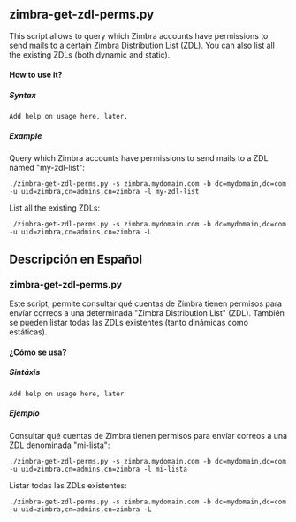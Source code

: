 
## zimbra-get-zdl-perms.py

This script allows to query which Zimbra accounts have permissions to send mails to a certain Zimbra Distribution List (ZDL). You can also 
list all the existing ZDLs (both dynamic and static).  

#### How to use it?

##### Syntax

```
Add help on usage here, later. 
```

##### Example
Query which Zimbra accounts have permissions to send mails to a ZDL named "my-zdl-list":
```
./zimbra-get-zdl-perms.py -s zimbra.mydomain.com -b dc=mydomain,dc=com -u uid=zimbra,cn=admins,cn=zimbra -l my-zdl-list
```
List all the existing ZDLs:
```
./zimbra-get-zdl-perms.py -s zimbra.mydomain.com -b dc=mydomain,dc=com -u uid=zimbra,cn=admins,cn=zimbra -L
```

## Descripción en Español

### zimbra-get-zdl-perms.py

Este script, permite consultar qué cuentas de Zimbra tienen permisos para envíar correos a una determinada "Zimbra Distribution List" (ZDL). También se 
pueden listar todas las ZDLs existentes (tanto dinámicas como estáticas).  

#### ¿Cómo se usa?

##### Sintáxis
```
Add help on usage here, later
```

##### Ejemplo
Consultar qué cuentas de Zimbra tienen permisos para envíar correos a una ZDL denominada "mi-lista":
```
./zimbra-get-zdl-perms.py -s zimbra.mydomain.com -b dc=mydomain,dc=com -u uid=zimbra,cn=admins,cn=zimbra -l mi-lista
```
Listar todas las ZDLs existentes:
```
./zimbra-get-zdl-perms.py -s zimbra.mydomain.com -b dc=mydomain,dc=com -u uid=zimbra,cn=admins,cn=zimbra -L
```
